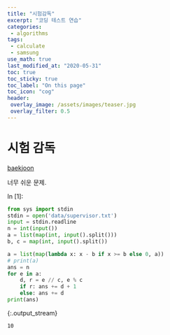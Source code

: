 ```yaml
---
title: "시험감독"
excerpt: "코딩 테스트 연습"
categories:
 - algorithms
tags:
 - calculate
 - samsung
use_math: true
last_modified_at: "2020-05-31"
toc: true
toc_sticky: true
toc_label: "On this page"
toc_icon: "cog"
header:
 overlay_image: /assets/images/teaser.jpg
 overlay_filter: 0.5
---
```


# 시험 감독

[baekjoon](https://www.acmicpc.net/problem/13458)

너무 쉬운 문제.


<div class="prompt input_prompt">
In&nbsp;[1]:
</div>

<div class="input_area" markdown="1">

```python
from sys import stdin
stdin = open('data/supervisor.txt')
input = stdin.readline
n = int(input())
a = list(map(int, input().split()))
b, c = map(int, input().split())

a = list(map(lambda x: x - b if x >= b else 0, a))
# print(a)
ans = n
for e in a:
    d, r = e // c, e % c
    if r: ans += d + 1
    else: ans += d
print(ans)
```

</div>

{:.output_stream}

```
10

```
